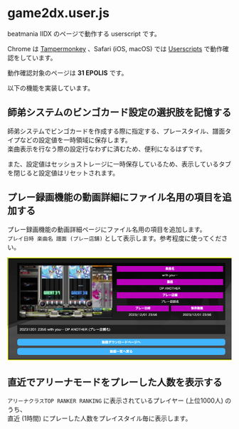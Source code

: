 # game2dx.user.js

beatmania IIDX のページで動作する userscript です。

Chrome は [Tampermonkey](https://chrome.google.com/webstore/detail/dhdgffkkebhmkfjojejmpbldmpobfkfo) 、Safari (iOS, macOS) では [Userscripts](https://apps.apple.com/us/app/userscripts/id1463298887) で動作確認をしています。

動作確認対象のページは **31 EPOLIS** です。

以下の機能を実装しています。

## 師弟システムのビンゴカード設定の選択肢を記憶する

師弟システムでビンゴカードを作成する際に指定する、プレースタイル、譜面タイプなどの設定値を一時領域に保存します。  
楽曲表示を行なう際の設定行なわずに済むため、便利になるはずです。

また、設定値はセッショストレージに一時保存しているため、表示しているタブを閉じると設定値はリセットされます。

## プレー録画機能の動画詳細にファイル名用の項目を追加する

プレー録画機能の動画詳細ページにファイル名用の項目を追加します。  
`プレイ日時 楽曲名 譜面 (プレー店舗)` として表示します。参考程度に使ってください。

![play-recorder-filename](./docs/play-recorder-filename.png)

## 直近でアリーナモードをプレーした人数を表示する

`アリーナクラスTOP RANKER RANKING` に表示されているプレイヤー (上位1000人) のうち、  
直近 (1時間) にプレーした人数をプレイスタイル毎に表示します。
